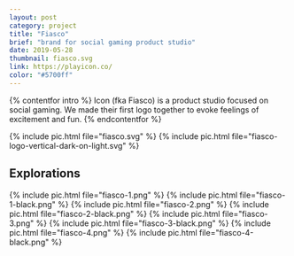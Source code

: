 ```yaml
---
layout: post
category: project
title: "Fiasco"
brief: "brand for social gaming product studio"
date: 2019-05-28
thumbnail: fiasco.svg
link: https://playicon.co/
color: "#5700ff"
---
```


{% contentfor intro %}
Icon (fka Fiasco) is a product studio focused on social gaming. We made their first logo together to evoke feelings of excitement and fun.
{% endcontentfor %}

{% include pic.html file="fiasco.svg" %}
{% include pic.html file="fiasco-logo-vertical-dark-on-light.svg" %}

## Explorations

<div class="two-column">
	{% include pic.html file="fiasco-1.png" %}
	{% include pic.html file="fiasco-1-black.png" %}
	{% include pic.html file="fiasco-2.png" %}
	{% include pic.html file="fiasco-2-black.png" %}
	{% include pic.html file="fiasco-3.png" %}
	{% include pic.html file="fiasco-3-black.png" %}
	{% include pic.html file="fiasco-4.png" %}
	{% include pic.html file="fiasco-4-black.png" %}
</div>
